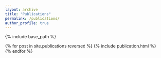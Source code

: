 ```yaml
---
layout: archive
title: "Publications"
permalink: /publications/
author_profile: true
---
```


{% include base_path %}

{% for post in site.publications reversed %}
  {% include publication.html %}
{% endfor %}